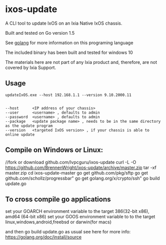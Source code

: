 # ixos-update

A CLI tool to update IxOS on an Ixia Native IxOS chassis.

Built and tested on Go version 1.5

See [golang](https://golang.org/) for more information on this programing language

The included binary has been built and tested for windows 10

The materials here are not part of any Ixia product and, therefore, are not covered by Ixia Support.



## Usage
```
updateIxOS.exe --host 192.168.1.1 --version 9.10.2000.11


--host      <IP address of your chassis>
--user      <username> , defaults to admin 
--password  <username> , defaults to admin 
--package   <update package name> , needs to be in the same directory as the update program
--version   <targeted IxOS version> , if your chassis is able to online update
```

## Compile on Windows or Linux:
//fork or download github.com/lvpcguru/ixos-update
curl -L -O https://github.com/BrennenWright/ixos-update/archive/master.zip
tar -xf master.zip 
cd ixos-update-master
go get github.com/pkg/sftp
go get github.com/schollz/progressbar"
go get golang.org/x/crypto/ssh"
go build update.go



## To cross compile go applications

set your GOARCH environment variable to the target 386(32-bit x86), amd64 (64-bit x86)
set your GOOS environment variable to to the target linux,windows,android,freebsd or darwin(for macs)

and then go build update.go as usual
see here for more info: https://golang.org/doc/install/source